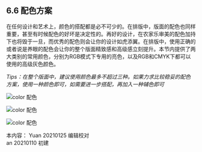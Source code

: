 ## 6.6 配色方案 ##

在任何设计和艺术上，颜色的搭配都是必不可少的。在排版中，版面的配色也同样重要，甚至有时候配色的好坏是决定性的。再好的设计，在农家乐审美的配色加持下也将毁于一旦，而优秀的配色则会让你的设计如虎添翼。在排版中，使用正确的或者说是养眼的配色会让你的整个版面精致感和高级感立刻提升。本节内提供了两大类别的常用颜色，分别为RGB模式下专用的亮色，以及RGB和CMYK下都可以使用的高级灰色颜色。

*Tips：在整个版面中，建议使用颜色最多不超过三种。如果力求比较稳妥的配色方案，使用一种颜色即可，如需要进一步搭配，再加入一种辅色即可*


![color 配色](http://kitpic.makebi.net/2021/lk_22.jpg)

![color 配色](http://kitpic.makebi.net/2021/lk_23.jpg)

![color 配色](http://kitpic.makebi.net/2021/lk_24.jpg)

本内容：
Yuan 20210125 编辑校对  
an 20210110 初建
